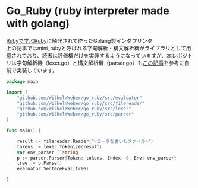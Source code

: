 # Go_Ruby (ruby interpreter made with golang)  
[Rubyで学ぶRuby](https://ascii.jp/serialarticles/1230449/)に触発されて作ったGolang製インタプリンタ  
上の記事ではmini_rubyと呼ばれる字句解析・構文解析機がライブラリとして用意されており、読者は評価機だけを実装するようになっていますが、本レポジトリは字句解析機（lexer.go）と構文解析機（parser.go）も[この記事](https://www.sigbus.info/compilerbook)を参考に自前で実装しています。  
```go
package main

import (
	"github.com/WilhelmWeber/go_ruby/src/evaluator"
	"github.com/WilhelmWeber/go_ruby/src/filereader"
	"github.com/WilhelmWeber/go_ruby/src/lexer"
	"github.com/WilhelmWeber/go_ruby/src/parser"
)

func main() {

	result := filereader.Reader("<コードを書いたファイル>")
	tokens := lexer.Tokenize(result)
	var env_parser []string
	p := parser.Parser{Token: tokens, Index: 0, Env: env_parser}
	tree := p.Parse()
	evaluator.SenteceEval(tree)

}
```
